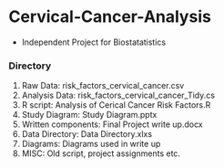 # Cervical-Cancer-Analysis
- Independent Project for Biostatatistics
### Directory ###
1. Raw Data:	risk_factors_cervical_cancer.csv
2. Analysis Data:	risk_factors_cervical_cancer_Tidy.cs
3. R script:	Analysis of Cerical Cancer Risk Factors.R
4. Study Diagram:	Study Diagram.pptx
5. Written components:	Final Project write up.docx
6. Data Directory:	Data Directory.xlxs
7. Diagrams:	Diagrams used in write up
8. MISC:	Old script, project assignments etc.
